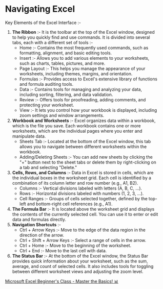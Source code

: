 # Navigating Excel
Key Elements of the Excel Interface :-
1. **The Ribbon** :- It is the toolbar at the top of the Excel window, designed to help you quickly find and use commands. It is divided into several tabs, each with a different set of tools :-
    - Home :- Contains the most frequently used commands, such as formatting, alignment, and basic editing tools.
    - Insert :- Allows you to add various elements to your worksheets, such as charts, tables, pictures, and more.
    - Page Layout :- This helps you manage the appearance of your worksheets, including themes, margins, and orientation.
    - Formulas :- Provides access to Excel's extensive library of functions and formula auditing tools.
    - Data :- Contains tools for managing and analyzing your data, including sorting, filtering, and data validation.
    - Review :- Offers tools for proofreading, adding comments, and protecting your worksheet.
    - View :- It lets you control how your workbook is displayed, including zoom settings and window arrangements.
2. **Workbook and Worksheets** :- Excel organizes data within a workbook, which is the file you save. Each workbook contains one or more worksheets, which are the individual pages where you enter and manipulate data.
    - Sheets Tab :- Located at the bottom of the Excel window, this tab allows you to navigate between different worksheets within the workbook.
    - Adding/Deleting Sheets :- You can add new sheets by clicking the "+" button next to the sheet tabs or delete them by right-clicking on a tab and selecting "Delete."
3. **Cells, Rows, and Columns** :- Data in Excel is stored in cells, which are the individual boxes in the worksheet grid. Each cell is identified by a combination of its column letter and row number (e.g., A1, B2).
    - Columns :- Vertical divisions labeled with letters (A, B, C, ...).
    - Rows :- Horizontal divisions labeled with numbers (1, 2, 3, ...).
    - Cell Ranges :- Groups of cells selected together, defined by the top-left and bottom-right cell references (e.g., A1).
4. **The Formula Bar** :- It is located above the worksheet grid and displays the contents of the currently selected cell. You can use it to enter or edit data and formulas directly.
5. **Navigation Shortcuts** :-
    - Ctrl + Arrow Keys :- Move to the edge of the data region in the direction of the arrow.
    - Ctrl + Shift + Arrow Keys :- Select a range of cells in the arrow.
    - Ctrl + Home :- Move to the beginning of the worksheet.
    - Ctrl + End :- Move to the last cell with data.
6. **The Status Bar** :- At the bottom of the Excel window, the Status Bar provides quick information about your worksheet, such as the sum, average, and count of selected cells. It also includes tools for toggling between different worksheet views and adjusting the zoom level.

[Microsoft Excel Beginner's Class - Master the Basics! 📊](https://youtu.be/kSQmPK-tWnw)